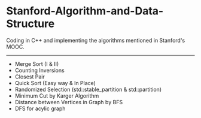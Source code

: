 # Stanford-Algorithm-and-Data-Structure

Coding in C++ and implementing the algorithms mentioned in Stanford's MOOC.

---

* Merge Sort (I & II)
* Counting Inversions
* Closest Pair
* Quick Sort (Easy way & In Place)
* Randomized Selection (std::stable_partition & std::partition)
* Minimum Cut by Karger Algorithm
* Distance between Vertices in Graph by BFS
* DFS for acylic graph
